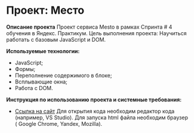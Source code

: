 # Проект: Место

**Описание проекта**
Проект сервиса Mesto в рамках Спринта # 4 обучения в Яндекс. Практикум. Цель выполнения проекта: Научиться работать с базовым JavaScript и DOM.

**Используемые технологии:**
* JavaScript;
* Формы;
* Переполнение содержимого в блоке;
* Всплывающие окна;
* Работа с DOM.


**Инструкция по использованию проекта и системные требования:**
* [Ссылка на сайт](https://nastyatulupova.github.io/mesto/)
Для открытия кода необходим редактор кода (например, VS Studio).
Для запуска html файла необходим браузер ( Google Chrome, Yandex, Mozilla).
